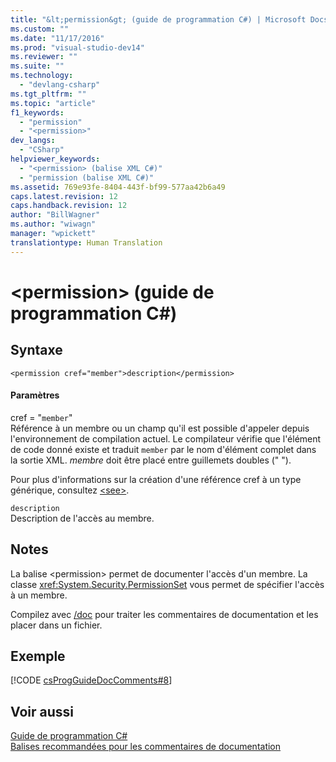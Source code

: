 ```yaml
---
title: "&lt;permission&gt; (guide de programmation C#) | Microsoft Docs"
ms.custom: ""
ms.date: "11/17/2016"
ms.prod: "visual-studio-dev14"
ms.reviewer: ""
ms.suite: ""
ms.technology: 
  - "devlang-csharp"
ms.tgt_pltfrm: ""
ms.topic: "article"
f1_keywords: 
  - "permission"
  - "<permission>"
dev_langs: 
  - "CSharp"
helpviewer_keywords: 
  - "<permission> (balise XML C#)"
  - "permission (balise XML C#)"
ms.assetid: 769e93fe-8404-443f-bf99-577aa42b6a49
caps.latest.revision: 12
caps.handback.revision: 12
author: "BillWagner"
ms.author: "wiwagn"
manager: "wpickett"
translationtype: Human Translation
---
```

# &lt;permission&gt; (guide de programmation C#)
## Syntaxe  
  
```  
<permission cref="member">description</permission>  
```  
  
#### Paramètres  
 cref \= "`member`"  
 Référence à un membre ou un champ qu'il est possible d'appeler depuis l'environnement de compilation actuel.  Le compilateur vérifie que l'élément de code donné existe et traduit `member` par le nom d'élément complet dans la sortie XML. *membre* doit être placé entre guillemets doubles \(" "\).  
  
 Pour plus d'informations sur la création d'une référence cref à un type générique, consultez [\<see\>](../../../csharp/programming-guide/xmldoc/see.md).  
  
 `description`  
 Description de l'accès au membre.  
  
## Notes  
 La balise \<permission\> permet de documenter l'accès d'un membre.  La classe <xref:System.Security.PermissionSet> vous permet de spécifier l'accès à un membre.  
  
 Compilez avec [\/doc](../../../csharp/language-reference/compiler-options/doc-compiler-option.md) pour traiter les commentaires de documentation et les placer dans un fichier.  
  
## Exemple  
 [!CODE [csProgGuideDocComments#8](../CodeSnippet/VS_Snippets_VBCSharp/csProgGuideDocComments#8)]  
  
## Voir aussi  
 [Guide de programmation C\#](../../../csharp/programming-guide/index.md)   
 [Balises recommandées pour les commentaires de documentation](../../../csharp/programming-guide/xmldoc/recommended-tags-for-documentation-comments.md)